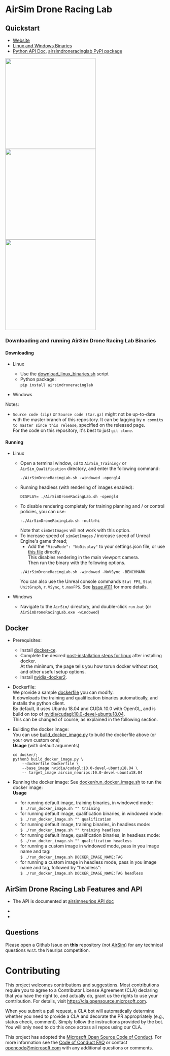 # AirSim Drone Racing Lab 


## Quickstart
- [Website](https://microsoft.github.io/AirSim-Drone-Racing-Lab/)
- [Linux and Windows Binaries](https://github.com/microsoft/AirSim-NeurIPS2019-Drone-Racing/releases)
- [Python API Doc](https://microsoft.github.io/AirSim-Drone-Racing-Lab/api.html), [airsimdroneracinglab PyPI package](https://pypi.org/project/airsimdroneracinglab/)

<img src="https://github.com/madratman/airsim_neurips_gifs/blob/master/imgs/neurips_b99_3_drones.gif?raw=true" width="285"> <img src="https://github.com/madratman/airsim_neurips_gifs/blob/master/imgs/neurips_soccer_field_8_drones.gif?raw=true" width="285"> <img src="https://github.com/madratman/airsim_neurips_gifs/blob/master/imgs/neurips_zhangjiajie_4_drones.gif?raw=true" width="285">

### Downloading and running AirSim Drone Racing Lab Binaries
#### Downloading
- Linux
	- Use the [download_linux_binaries.sh](download_linux_binaries.sh) script
    - Python package:   
        `pip install airsimdroneracinglab`
	
- Windows


Notes:
-  `Source code (zip)` or `Source code (tar.gz)` might not be up-to-date with the master branch of this repository. It can be lagging by `n commits to master since this release`, specified on the released page.   
	For the code on this repository, it's best to just `git clone`.  

#### Running
- Linux
	- Open a terminal window, `cd` to `AirSim_Training/` or `AirSim_Qualification` directory, and enter the following command:
		```
		./AirSimDroneRacingLab.sh -windowed -opengl4
		```
	- Running headless (with rendering of images enabled):
		```
		DISPLAY= ./AirSimDroneRacingLab.sh -opengl4
		```
	- To disable rendering completely for training planning and / or control policies, you can use:
		```
		-./AirSimDroneRacingLab.sh -nullrhi
		```
		Note that `simGetImages` will not work with this option. 
	- To increase speed of `simGetImages` / increase speed of Unreal Engine's game thread;
		- Add the `"ViewMode": "NoDisplay"` to your settings.json file, or use [this file](https://gist.github.com/madratman/5fadbb08f65e9c0187ccc1f5090fc086) directly.   
		This disables rendering in the main viewport camera.   
		Then run the binary with the following options.  
		```
		./AirSimDroneRacingLab.sh -windowed -NoVSync -BENCHMARK
		```
		You can also use the Unreal console commands `Stat FPS`, `Stat UnitGraph`, `r.VSync`, `t.maxFPS`. See [Issue #111](https://github.com/microsoft/AirSim-NeurIPS2019-Drone-Racing/issues/111) for more details. 

- Windows
	- Navigate to the `AirSim/` directory, and double-click `run.bat` (or `AirSimDroneRacingLab.exe -windowed`)

## Docker
- Prerequisites:
	- Install [docker-ce](https://docs.docker.com/install/linux/docker-ce/ubuntu/). 
	- Complete the desired [post-installation steps for linux](https://docs.docker.com/install/linux/linux-postinstall/) after installing docker.    
	At the minimum, the page tells you how torun docker without root, and other useful setup options. 
	- Install [nvidia-docker2](https://github.com/NVIDIA/nvidia-docker/wiki/Installation-(version-2.0)). 

- Dockerfile:   
	We provide a sample [dockerfile](docker/Dockerfile) you can modify.   
	It downloads the training and qualification binaries automatically, and installs the python client.   
	By default, it uses Ubuntu 18.04 and CUDA 10.0 with OpenGL, and is build on top of [nvidia/cudagl:10.0-devel-ubuntu18.04](https://hub.docker.com/r/nvidia/cudagl).    
	This can be changed of course, as explained in the following section. 

- Building the docker image:    
	You can use [build_docker_image.py](docker/build_docker_image.py) to build the dockerfile above (or your own custom one)    
	**Usage** (with default arguments)
	```shell
	cd docker/;
	python3 build_docker_image.py \
		--dockerfile Dockerfile \
		--base_image nvidia/cudagl:10.0-devel-ubuntu18.04 \
		-- target_image airsim_neurips:10.0-devel-ubuntu18.04
	```
- Running the docker image:
	See [docker/run_docker_image.sh](docker/run_docker_image.sh) to run the docker image:   
	**Usage**
	- for running default image, training binaries, in windowed mode:    
	    `$ ./run_docker_image.sh "" training` 
	- for running default image, qualification binaries, in windowed mode:    
	    `$ ./run_docker_image.sh "" qualification` 
	- for running default image, training binaries, in headless mode:    
	    `$ ./run_docker_image.sh "" training headless`
	- for running default image, qualification binaries, in headless mode:    
	    `$ ./run_docker_image.sh "" qualification headless`
	- for running a custom image in windowed mode, pass in you image name and tag:    
	    `$ ./run_docker_image.sh DOCKER_IMAGE_NAME:TAG`
	- for running a custom image in headless mode, pass in you image name and tag, followed by "headless":    
	     `$ ./run_docker_image.sh DOCKER_IMAGE_NAME:TAG headless`

## AirSim Drone Racing Lab Features and API
- The API is documented at [airsimneurips API doc](https://microsoft.github.io/AirSim-NeurIPS2019-Drone-Racing/api.html)

- 

- 
    
## Questions
Please open a Github Issue on **this** repository (not [AirSim](https://github.com/microsoft/AirSim)) for any technical questions w.r.t. the Neurips competition. 


# Contributing

This project welcomes contributions and suggestions.  Most contributions require you to agree to a
Contributor License Agreement (CLA) declaring that you have the right to, and actually do, grant us
the rights to use your contribution. For details, visit https://cla.opensource.microsoft.com.

When you submit a pull request, a CLA bot will automatically determine whether you need to provide
a CLA and decorate the PR appropriately (e.g., status check, comment). Simply follow the instructions
provided by the bot. You will only need to do this once across all repos using our CLA.

This project has adopted the [Microsoft Open Source Code of Conduct](https://opensource.microsoft.com/codeofconduct/).
For more information see the [Code of Conduct FAQ](https://opensource.microsoft.com/codeofconduct/faq/) or
contact [opencode@microsoft.com](mailto:opencode@microsoft.com) with any additional questions or comments.
